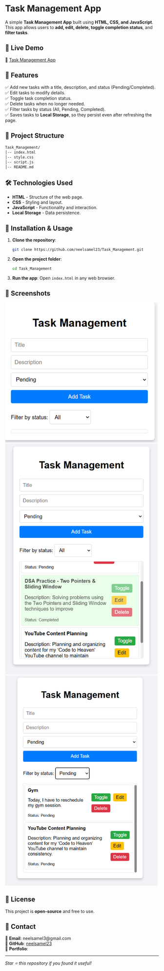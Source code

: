 # Task Management App

A simple **Task Management App** built using **HTML, CSS, and JavaScript**. This app allows users to **add, edit, delete, toggle completion status**, and **filter tasks**.

## 🚀 Live Demo

🔗 [Task Management App](https://neelsamel23.github.io/Task_Management/)

## 📌 Features

✅ Add new tasks with a title, description, and status (Pending/Completed).\
✅ Edit tasks to modify details.\
✅ Toggle task completion status.\
✅ Delete tasks when no longer needed.\
✅ Filter tasks by status (All, Pending, Completed).\
✅ Saves tasks to **Local Storage**, so they persist even after refreshing the page.

## 📂 Project Structure

```
Task_Management/
│-- index.html
│-- style.css
│-- script.js
│-- README.md
```

## 🛠️ Technologies Used

- **HTML** - Structure of the web page.
- **CSS** - Styling and layout.
- **JavaScript** - Functionality and interaction.
- **Local Storage** - Data persistence.

## 🎯 Installation & Usage

1. **Clone the repository**:
   ```sh
   git clone https://github.com/neelsamel23/Task_Management.git
   ```
2. **Open the project folder**:
   ```sh
   cd Task_Management
   ```
3. **Run the app**: Open `index.html` in any web browser.

## 📸 Screenshots
<img src="screenshot1.png" width="500px">
<img src="screenshot2.png" width="500px">
<img src="screenshot3.png" width="500px">


## 📜 License

This project is **open-source** and free to use.

## 📩 Contact

📧 **Email**: neelsamel3\@gmail.com\
🐙 **GitHub**: [neelsamel23](https://github.com/neelsamel23)\
🚀 **Portfolio**: 

---

*Star ⭐ this repository if you found it useful!*


